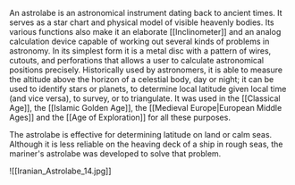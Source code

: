 An astrolabe is an astronomical instrument dating back to ancient times. It serves as a star chart and physical model of visible heavenly bodies. Its various functions also make it an elaborate [[Inclinometer]] and an analog calculation device capable of working out several kinds of problems in astronomy. In its simplest form it is a metal disc with a pattern of wires, cutouts, and perforations that allows a user to calculate astronomical positions precisely. Historically used by astronomers, it is able to measure the altitude above the horizon of a celestial body, day or night; it can be used to identify stars or planets, to determine local latitude given local time (and vice versa), to survey, or to triangulate. It was used in the [[Classical Age]], the [[Islamic Golden Age]], the [[Medieval Europe|European Middle Ages]] and the [[Age of Exploration]] for all these purposes.

The astrolabe is effective for determining latitude on land or calm seas. Although it is less reliable on the heaving deck of a ship in rough seas, the mariner's astrolabe was developed to solve that problem.

![[Iranian_Astrolabe_14.jpg]]